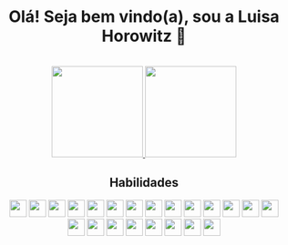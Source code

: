 <div align="center">
  
  <h1> Olá! Seja bem vindo(a), sou a Luisa Horowitz 🥰 </h1>
  <br>
  <a href="https://github.com/luhoro">
    <img height="160em" src="https://github-readme-streak-stats.herokuapp.com/?user=luhoro&theme=aura&hide_border=true">
    <img height="160em"  src="https://github-readme-stats.vercel.app/api/top-langs/?username=luhoro&layout=compact&theme=aura&hide_border=true">
  </a>
  
  <br>
  
  <h2> Habilidades </h2>

  <img height="30rem" src="https://img.shields.io/badge/HTML5-E34F26?style=for-the-badge&logo=html5&logoColor=white"/>
  <img height="30rem" src="https://img.shields.io/badge/CSS3-1572B6?style=for-the-badge&logo=css3&logoColor=white"/>
  <img height="30rem" src="https://img.shields.io/badge/Sass-CC6699?style=for-the-badge&logo=sass&logoColor=white"/>
  <img height="30rem" src="https://img.shields.io/badge/Tailwind_CSS-38B2AC?style=for-the-badge&logo=tailwind-css&logoColor=white"/>
  <img height="30rem" src="https://img.shields.io/badge/Bootstrap-563D7C?style=for-the-badge&logo=bootstrap&logoColor=white"/>
  <img height="30rem" src="https://img.shields.io/badge/JavaScript-323330?style=for-the-badge&logo=javascript&logoColor=F7DF1E"/>
  <img height="30rem" src="https://img.shields.io/badge/TypeScript-007ACC?style=for-the-badge&logo=typescript&logoColor=white"/>

  <img height="30rem" src="https://img.shields.io/badge/React-20232A?style=for-the-badge&logo=react&logoColor=61DAFB"/>
  <img height="30rem" src="https://img.shields.io/badge/React_Router-CA4245?style=for-the-badge&logo=react-router&logoColor=white"/>
  <img height="30rem" src="https://img.shields.io/badge/styled--components-DB7093?style=for-the-badge&logo=styled-components&logoColor=white"/>
  <img height="30rem" src="https://img.shields.io/badge/Next-black?style=for-the-badge&logo=next.js&logoColor=white"/>
  <img height="30rem" src="https://img.shields.io/badge/-TestingLibrary-%23E33332?style=for-the-badge&logo=testing-library&logoColor=white"/>
  <img height="30rem" src="https://img.shields.io/badge/-cypress-%23E5E5E5?style=for-the-badge&logo=cypress&logoColor=058a5e"/>
  
  <img height="30rem" src="https://img.shields.io/badge/Node%20js-339933?style=for-the-badge&logo=nodedotjs&logoColor=white"/>
  <img height="30rem" src="https://img.shields.io/badge/npm-CB3837?style=for-the-badge&logo=npm&logoColor=white"/>
  <img height="30rem" src="https://img.shields.io/badge/yarn-%232C8EBB.svg?style=for-the-badge&logo=yarn&logoColor=white"/>
  <img height="30rem" src="https://img.shields.io/badge/GIT-E44C30?style=for-the-badge&logo=git&logoColor=white"/>
  <img height="30rem" src="https://img.shields.io/badge/GitHub-100000?style=for-the-badge&logo=github&logoColor=white"/>
  <img height="30rem" src="https://img.shields.io/badge/Figma-F24E1E?style=for-the-badge&logo=figma&logoColor=white"/>
  
  <img height="30rem" src="https://img.shields.io/badge/Excel-217346?style=for-the-badge&logo=microsoft-excel&logoColor=white"/>
  <img height="30rem" src="https://img.shields.io/badge/python-3670A0?style=for-the-badge&logo=python&logoColor=ffdd54"/>
  <img height="30rem" src="https://img.shields.io/badge/power_bi-F2C811?style=for-the-badge&logo=powerbi&logoColor=black"/>

</div>
